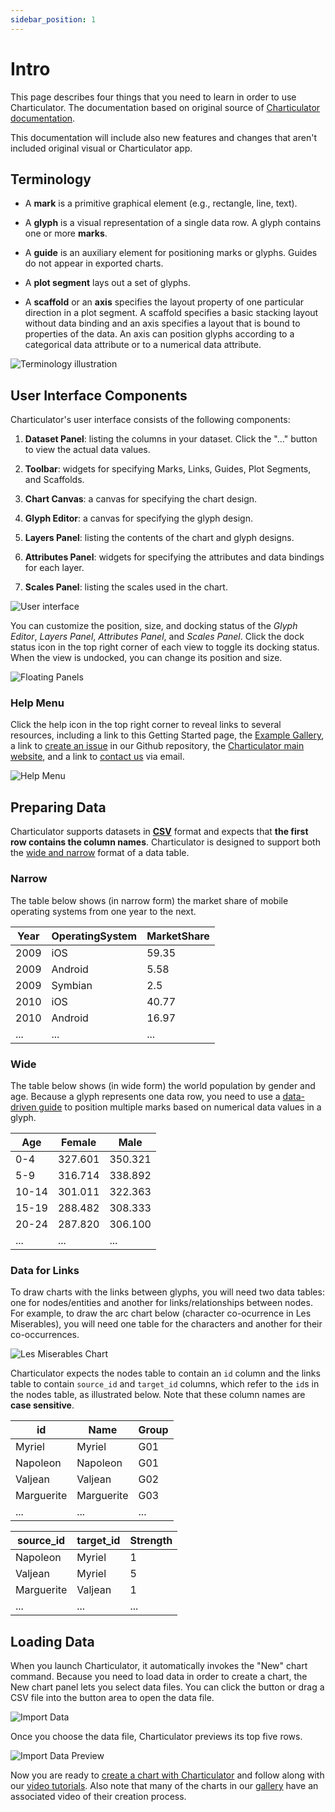 ```yaml
---
sidebar_position: 1
---
```


# Intro

This page describes four things that you need to learn in order to use Charticulator.
The documentation based on original source of [Charticulator documentation](https://charticulator.com/docs/getting-started.html).

This documentation will include also new features and changes that aren't included original visual or Charticulator app.

## Terminology

- A **mark** is a primitive graphical element (e.g., rectangle, line, text).

- A **glyph** is a visual representation of a single data row. A glyph contains one or more **marks**.

- A **guide** is an auxiliary element for positioning marks or glyphs. Guides do not appear in exported charts.

- A **plot segment** lays out a set of glyphs.

- A **scaffold** or an **axis** specifies the layout property of one particular direction in a plot segment. A scaffold specifies a basic stacking layout without data binding and an axis specifies a layout that is bound to properties of the data. An axis can position glyphs according to a categorical data attribute or to a numerical data attribute.

![Terminology illustration](/images/docs/term-illustration.png)

## User Interface Components

Charticulator's user interface consists of the following components:

1. **Dataset Panel**: listing the columns in your dataset. Click the "..." button to view the actual data values.

2. **Toolbar**: widgets for specifying Marks, Links, Guides, Plot Segments, and Scaffolds.

3. **Chart Canvas**: a canvas for specifying the chart design.

4. **Glyph Editor**: a canvas for specifying the glyph design.

5. **Layers Panel**: listing the contents of the chart and glyph designs.

6. **Attributes Panel**: widgets for specifying the attributes and data bindings for each layer.

7. **Scales Panel**: listing the scales used in the chart.
   
![User interface](/images/docs/ui-components.png)

You can customize the position, size, and docking status of the *Glyph Editor*, *Layers Panel*, *Attributes Panel*, and *Scales Panel*. Click the dock status icon in the top right corner of each view to toggle its docking status. When the view is undocked, you can change its position and size.

![Floating Panels](/images/docs/floating-panels.png)

### Help Menu

Click the help icon in the top right corner to reveal links to several resources, including a link to this Getting Started page, the <a href="/gallery/index.html">Example Gallery</a>, a link to <a href="https://github.com/Microsoft/charticulator/issues/new">create an issue</a> in our Github repository, the <a href="https://charticulator.com">Charticulator main website</a>, and a link to <a href="mailto:charticulator@microsoft.com">contact us</a> via email.

![Help Menu](/images/docs/help.png)

## Preparing Data

Charticulator supports datasets in <a href="https://en.wikipedia.org/wiki/Comma-separated_values">**CSV**</a> format and expects that **the first row contains the column names**. Charticulator is designed to support both the <a href="https://en.wikipedia.org/wiki/Wide_and_narrow_data">wide and narrow</a> format of a data table. 

### Narrow
The table below shows (in narrow form) the market share of mobile operating systems from one year to the next.

<table>
<thead>
<tr><th>Year</th><th>OperatingSystem</th><th>MarketShare</th></tr>
</thead>
<tbody>
<tr><td>2009</td><td>iOS</td><td>59.35</td></tr>
<tr><td>2009</td><td>Android</td><td>5.58</td></tr>
<tr><td>2009</td><td>Symbian</td><td>2.5</td></tr>
<tr><td>2010</td><td>iOS</td><td>40.77</td></tr>
<tr><td>2010</td><td>Android</td><td>16.97</td></tr>
<tr><td>...</td><td>...</td><td>...</td></tr>
</tbody>
</table>

### Wide
The table below shows (in wide form) the world population by gender and age. Because a glyph represents one data row, you need to use a <a href="/docs/user-interaction.html#data-driven-guides">data-driven guide</a> to position multiple marks based on numerical data values in a glyph.

<table>
<thead>
<tr><th>Age</th><th>Female</th><th>Male</th></tr>
</thead>
<tbody>
<tr><td>0-4</td><td>327.601</td><td>350.321</td></tr>
<tr><td>5-9</td><td>316.714</td><td>338.892</td></tr>
<tr><td>10-14</td><td>301.011</td><td>322.363</td></tr>
<tr><td>15-19</td><td>288.482</td><td>308.333</td></tr>
<tr><td>20-24</td><td>287.820</td><td>306.100</td></tr>
<tr><td>...</td><td>...</td><td>...</td></tr>
</tbody>
</table>


### Data for Links
To draw charts with the links between glyphs, you will need two data tables: one for nodes/entities and another for links/relationships between nodes. For example, to draw the arc chart below (character co-ocurrence in Les Miserables), you will need one table for the characters and another for their co-occurrences.

![Les Miserables Chart](/images/gallery/les_miserables_linear.png)

Charticulator expects the nodes table to contain an `id` column and the links table to contain `source_id` and `target_id` columns, which refer to the `id`s in the nodes table, as illustrated below. Note that these column names are **case sensitive**.

<table>
<thead>
<tr><th>id</th><th>Name</th><th>Group</th></tr>
</thead>
<tbody>
<tr><td>Myriel</td><td>Myriel</td><td>G01</td></tr>
<tr><td>Napoleon</td><td>Napoleon</td><td>G01</td></tr>
<tr><td>Valjean</td><td>Valjean</td><td>G02</td></tr>
<tr><td>Marguerite</td><td>Marguerite</td><td>G03</td></tr>
<tr><td>...</td><td>...</td><td>...</td></tr>
</tbody>
</table>

<table>
<thead>
<tr><th>source_id</th><th>target_id</th><th>Strength</th></tr>
</thead>
<tbody>
<tr><td>Napoleon</td><td>Myriel</td><td>1</td></tr>
<tr><td>Valjean</td><td>Myriel</td><td>5</td></tr>
<tr><td>Marguerite</td><td>Valjean</td><td>1</td></tr>
<tr><td>...</td><td>...</td><td>...</td></tr>
</tbody>
</table>


## Loading Data

When you launch Charticulator, it automatically invokes the "New" chart command. Because you need to load data in order to create a chart, the New chart panel lets you select data files. You can click the button or drag a CSV file into the button area to open the data file. 

![Import Data](/images/docs/import-data.png)

Once you choose the data file, Charticulator previews its top five rows.

![Import Data Preview](/images/docs/import-data-preview.png)

Now you are ready to <a href="/docs/user-interaction.htm">create a chart with Charticulator</a> and follow along with our <a href="/docs/video-tutorials.html">video tutorials</a>.
Also note that many of the charts in our <a href="/gallery/index.html">gallery</a> have an associated video of their creation process.
